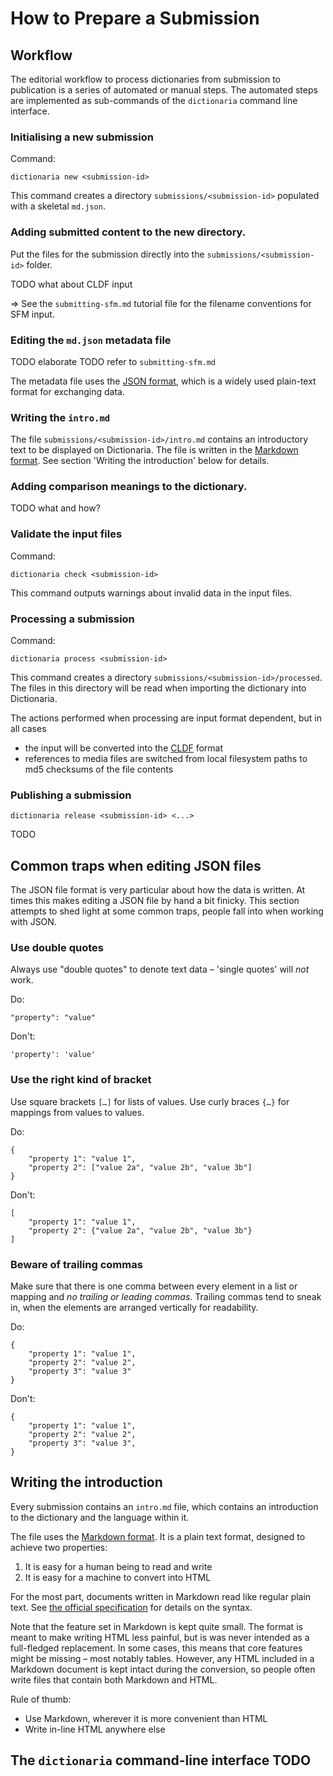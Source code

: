 How to Prepare a Submission
===========================


Workflow
--------

The editorial workflow to process dictionaries from submission to publication is
a series of automated or manual steps.  The automated steps are implemented as
sub-commands of the `dictionaria` command line interface.

### Initialising a new submission

Command:

    dictionaria new <submission-id>

This command creates a directory `submissions/<submission-id>` populated with
a skeletal `md.json`.

### Adding submitted content to the new directory.

Put the files for the submission directly into the `submissions/<submission-id>`
folder.

TODO what about CLDF input

⇒ See the `submitting-sfm.md` tutorial file for the filename conventions for
SFM input.

### Editing the `md.json` metadata file

TODO elaborate
TODO refer to `submitting-sfm.md`

The metadata file uses the [JSON format][json], which is a widely
used plain-text format for exchanging data.

[json]: https://json.org

### Writing the `intro.md`

The file `submissions/<submission-id>/intro.md` contains an introductory text to
be displayed on Dictionaria.  The file is written in the [Markdown format][md].
See section 'Writing the introduction' below for details.

### Adding comparison meanings to the dictionary.

TODO what and how?

### Validate the input files

Command:

    dictionaria check <submission-id>

This command outputs warnings about invalid data in the input files.

### Processing a submission

Command:

    dictionaria process <submission-id>

This command creates a directory `submissions/<submission-id>/processed`.  The
files in this directory will be read when importing the dictionary into
Dictionaria.

The actions performed when processing are input format dependent, but in all
cases

 - the input will be converted into the [CLDF](https://cldf.clld.org) format
 - references to media files are switched from local filesystem paths to md5
   checksums of the file contents

### Publishing a submission

    dictionaria release <submission-id> <...>

TODO


Common traps when editing JSON files
------------------------------------

The JSON file format is very particular about how the data is written.  At times
this makes editing a JSON file by hand a bit finicky.  This section attempts to
shed light at some common traps, people fall into when working with JSON.

### Use double quotes

Always use "double quotes" to denote text data – 'single quotes' will *not*
work.

Do:

    "property": "value"

Don't:

    'property': 'value'

### Use the right kind of bracket

Use square brackets `[…]` for lists of values.  Use curly braces `{…}` for
mappings from values to values.

Do:

    {
        "property 1": "value 1",
        "property 2": ["value 2a", "value 2b", "value 3b"]
    }

Don't:

    [
        "property 1": "value 1",
        "property 2": {"value 2a", "value 2b", "value 3b"}
    ]

### Beware of trailing commas

Make sure that there is one comma between every element in a list or mapping and
*no trailing or leading commas*.  Trailing commas tend to sneak in, when the
elements are arranged vertically for readability.

Do:

    {
        "property 1": "value 1",
        "property 2": "value 2",
        "property 3": "value 3"
    }

Don't:

    {
        "property 1": "value 1",
        "property 2": "value 2",
        "property 3": "value 3",
    }


Writing the introduction
------------------------

Every submission contains an `intro.md` file, which contains an introduction to
the dictionary and the language within it.

The file uses the [Markdown format][md].  It is a plain text format, designed to
achieve two properties:

 1. It is easy for a human being to read and write
 2. It is easy for a machine to convert into HTML

For the most part, documents written in Markdown read like regular plain text.
See [the official specification][md-syntax] for details on the syntax.

Note that the feature set in Markdown is kept quite small.  The format is meant
to make writing HTML less painful, but is was never intended as a full-fledged
replacement.  In some cases, this means that core features might be missing
– most notably tables.  However, any HTML included in a Markdown document is
kept intact during the conversion, so people often write files that contain both
Markdown and HTML.

Rule of thumb:

 - Use Markdown, wherever it is more convenient than HTML
 - Write in-line HTML anywhere else

[md]: https://daringfireball.net/projects/markdown
[md-syntax]: https://daringfireball.net/projects/markdown/syntax


The `dictionaria` command-line interface TODO
----------------------------------------
